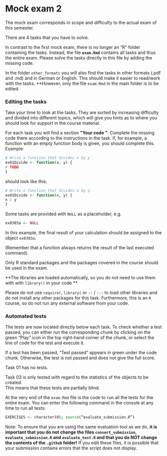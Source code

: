 # Mock exam 2

The mock exam corresponds in scope and difficulty to the actual exam of this semester. 

There are 4 tasks that you have to solve.

In contrast to the first mock exam, there is no longer an “R” folder containing the tasks. 
Instead, the file **`exam.Rmd`** contains all tasks and thus the entire exam. 
Please solve the tasks directly in this file by adding the missing code.

In the folder `other_formats` you will also find the tasks in other formats (.pdf and .md) 
and in German or English. This should make it easier to read/work with the tasks. 
**However, only the file `exam.Rmd` in the main folder is to be edited.

### Editing the tasks

Take your time to look at the tasks. They are sorted by 
increasing difficulty and divided into different topics, which will 
give you hints as to where you should look for support in the course material. 

For each task you will find a section **"Your code ”**. Complete the missing 
code there according to the instructions in the task. If, for example, a function 
with an empty function body is given, you should complete this. 
Example:

```r
# Write a function that divides x by y
ex01Divide <- function(x, y) {
# TODO
}
```

should look like this:

```r
# Write a function that divides x by y
ex01Divide <- function(x, y) {
x / y
}
```

Some tasks are provided with `NULL` as a placeholder, e.g. 

```r
ex0303a <- NULL
```

In this example, the final result of your calculation should be assigned to the object `ex0303a`.

(Remember that a function always returns the result of the last executed command).

Only R standard packages and the packages covered in the course should be used in the exam.

**The libraries are loaded automatically, so you do not need to use them with 
with `library()` in your code **. 

Please do not use `require(`, `library(` or `::` / `:::` to load other libraries 
and do not install any other packages for this task. 
Furthermore, this is an `R` course, so do not run any external software from your code. 

### Automated tests

The tests are now located directly below each task. To check whether a test 
passed, you can either run the corresponding chunk by clicking on the green “Play” 
icon in the top right-hand corner of the chunk, or select the line of code for the test 
and execute it. 

If a test has been passed, “Test passed” appears in green under the code chunk. 
Otherwise, the test is not passed and does not give the full score. 

Task 01 has no tests.  

Task 03 is only tested with regard to the statistics of the objects to be created.  
This means that these tests are partially blind. 

At the very end of the `exam.Rmd` file is the code to run all the tests for the entire exam. 
You can enter the following command in the console at any time to run all tests:

```sh
EXERCISES <- character(0); source(“evaluate_submission.R”)
```

Note: To ensure that you are using the same evaluation tool 
as we do, **it is important that you do not change the files `convert_submission`, 
`evaluate_submission.R` and `evaluate_test.R` and that you do NOT change the contents 
of the `.github` folder!** 
If you edit these files, it is possible that your submission contains errors 
that the script does not display. 